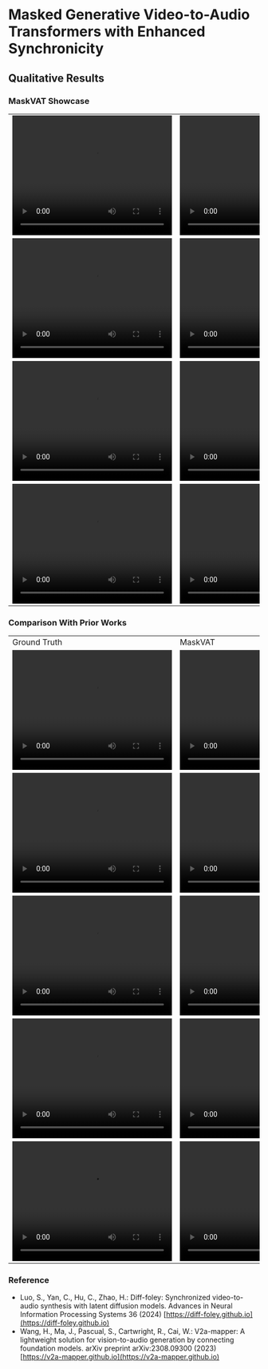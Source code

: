 # Masked Generative Video-to-Audio Transformers with Enhanced Synchronicity

## Qualitative Results

### MaskVAT Showcase
<style type="text/css" rel="stylesheet">
table {
  display: block;
  max-width: -moz-fit-content;
  max-width: fit-content;
  margin: 0 auto;
  overflow-x: auto;
  white-space: nowrap;
}
</style>
<html>
<table>
  <tr> 
    <td>
        <video width="320" height="240" controls>
        <source src="videos/typewriter.mp4">
        </video>
    </td>
    <td>
        <video width="320" height="240" controls>
        <source src="videos/seashore.mp4">
        </video>
    </td>
    <td>
        <video width="320" height="240" controls>
        <source src="videos/train.mp4">
        </video>
    </td>
  </tr>

  <tr> 
    <td>
        <video width="320" height="240" controls>
        <source src="videos/chew.mp4">
        </video>
    </td>
    <td>
        <video width="320" height="240" controls>
        <source src="videos/cello.mp4">
        </video>
    </td>
    <td>
        <video width="320" height="240" controls>
        <source src="videos/pipa.mp4">
        </video>
    </td>
  </tr>

  <tr> 
    <td>
        <video width="320" height="240" controls>
        <source src="videos/guitar.mp4">
        </video>
    </td>
    <td>
        <video width="320" height="240" controls>
        <source src="videos/conga.mp4">
        </video>
    </td>
    <td>
        <video width="320" height="240" controls>
        <source src="videos/xylo.mp4">
        </video>
    </td>
  </tr>

  <tr>
    <td>
        <video width="320" height="240" controls>
        <source src="videos/sora_shipscoffee.mp4">
        </video>
    </td>
    <td>
        <video width="320" height="240" controls>
        <source src="videos/sora_kangaroo.mp4">
        </video>
    </td>
    <td>
        <video width="320" height="240" controls>
        <source src="videos/sora_suv.mp4">
        </video>
    </td>
  </tr>

</table>
</html>

### Comparison With Prior Works

<html>
<table>
  <tr>
    <td>
      Ground Truth
    </td>
    <td>
      MaskVAT
    </td>
    <td>
      Diff-Foley
    </td>
    <td>
      V2A-Mapper
    </td>
  </tr>
  <tr>
    <td>
        <video width="320" height="240" controls>
        <source src="videos/ice_gt.mp4">
        </video>
    </td>
    <td>
        <video width="320" height="240" controls>
        <source src="videos/ice_maskvat.mp4">
        </video>
    </td>
    <td>
        <video width="320" height="240" controls>
        <source src="videos/ice_dfoley.mp4">
        </video>
    </td>
    <td>
        <video width="320" height="240" controls>
        <source src="videos/ice_v2a.mp4">
        </video>
    </td>
  </tr>
  <tr>
    <td>
        <video width="320" height="240" controls>
        <source src="videos/drums_gt.mp4">
        </video>
    </td>
    <td>
        <video width="320" height="240" controls>
        <source src="videos/drums_maskvat.mp4">
        </video>
    </td>
    <td>
        <video width="320" height="240" controls>
        <source src="videos/drums_dfoley.mp4">
        </video>
    </td>
    <td>
        <video width="320" height="240" controls>
        <source src="videos/drums_v2a.mp4">
        </video>
    </td>
  </tr>
  <tr>
    <td>
        <video width="320" height="240" controls>
        <source src="videos/lion_gt.mp4">
        </video>
    </td>
    <td>
        <video width="320" height="240" controls>
        <source src="videos/lion_maskvat.mp4">
        </video>
    </td>
    <td>
        <video width="320" height="240" controls>
        <source src="videos/lion_dfoley.mp4">
        </video>
    </td>
    <td>
        <video width="320" height="240" controls>
        <source src="videos/lion_v2a.mp4">
        </video>
    </td>
  </tr>
  <tr>
    <td>
        <video width="320" height="240" controls>
        <source src="videos/tennis_gt.mp4">
        </video>
    </td>
    <td>
        <video width="320" height="240" controls>
        <source src="videos/tennis_maskvat.mp4">
        </video>
    </td>
    <td>
        <video width="320" height="240" controls>
        <source src="videos/tennis_dfoley.mp4">
        </video>
    </td>
    <td>
        <video width="320" height="240" controls>
        <source src="videos/tennis_v2a.mp4">
        </video>
    </td>
  </tr>
  <tr>
    <td>
        <video width="320" height="240" controls>
        <source src="videos/erhu_gt.mp4">
        </video>
    </td>
    <td>
        <video width="320" height="240" controls>
        <source src="videos/erhu_maskvat.mp4">
        </video>
    </td>
    <td>
        <video width="320" height="240" controls>
        <source src="videos/erhu_dfoley.mp4">
        </video>
    </td>
    <td>
        <video width="320" height="240" controls>
        <source src="videos/erhu_v2a.mp4">
        </video>
    </td>
  </tr>
</table>
</html>

### Reference

- Luo, S., Yan, C., Hu, C., Zhao, H.: Diff-foley: Synchronized video-to-audio synthesis with latent diffusion models. Advances in Neural Information Processing Systems 36 (2024) [https://diff-foley.github.io](https://diff-foley.github.io)
- Wang, H., Ma, J., Pascual, S., Cartwright, R., Cai, W.: V2a-mapper: A lightweight solution for vision-to-audio generation by connecting foundation models. arXiv preprint arXiv:2308.09300 (2023) [https://v2a-mapper.github.io](https://v2a-mapper.github.io)


